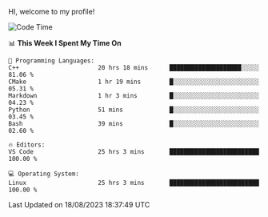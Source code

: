 HI, welcome to my profile!
<!--START_SECTION:waka-->
![Code Time](http://img.shields.io/badge/Code%20Time-1%2C227%20hrs%2014%20mins-blue)

📊 **This Week I Spent My Time On** 

```text
💬 Programming Languages: 
C++                      20 hrs 18 mins      ████████████████████░░░░░   81.06 % 
CMake                    1 hr 19 mins        █░░░░░░░░░░░░░░░░░░░░░░░░   05.31 % 
Markdown                 1 hr 3 mins         █░░░░░░░░░░░░░░░░░░░░░░░░   04.23 % 
Python                   51 mins             █░░░░░░░░░░░░░░░░░░░░░░░░   03.45 % 
Bash                     39 mins             █░░░░░░░░░░░░░░░░░░░░░░░░   02.60 % 

🔥 Editors: 
VS Code                  25 hrs 3 mins       █████████████████████████   100.00 % 

💻 Operating System: 
Linux                    25 hrs 3 mins       █████████████████████████   100.00 % 
```


 Last Updated on 18/08/2023 18:37:49 UTC
<!--END_SECTION:waka-->
